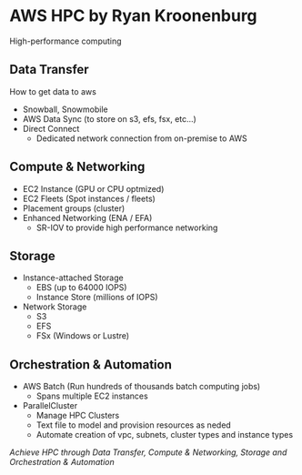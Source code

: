 # AWS HPC by Ryan Kroonenburg

High-performance computing

## Data Transfer

How to get data to aws

* Snowball, Snowmobile
* AWS Data Sync (to store on s3, efs, fsx, etc...)
* Direct Connect
  * Dedicated network connection from on-premise to AWS

## Compute & Networking

* EC2 Instance (GPU or CPU optmized)
* EC2 Fleets (Spot instances / fleets)
* Placement groups (cluster)
* Enhanced Networking (ENA / EFA)
  * SR-IOV to provide high performance networking

## Storage

* Instance-attached Storage
  * EBS (up to 64000 IOPS)
  * Instance Store (millions of IOPS)
* Network Storage
  * S3
  * EFS
  * FSx (Windows or Lustre)

## Orchestration & Automation

* AWS Batch (Run hundreds of thousands batch computing jobs)
  * Spans multiple EC2 instances
* ParallelCluster
  * Manage HPC Clusters
  * Text file to model and provision resources as neded
  * Automate creation of vpc, subnets, cluster types and instance types

*Achieve HPC through Data Transfer, Compute & Networking, Storage and Orchestration & Automation*

